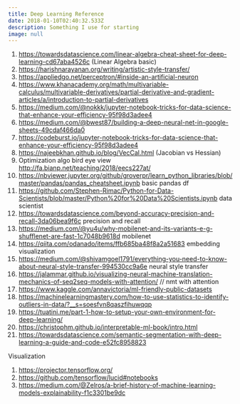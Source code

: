 ```yaml
---
title: Deep Learning Reference
date: 2018-01-10T02:40:32.533Z
description: Something I use for starting
image: null
---
```

 1. https://towardsdatascience.com/linear-algebra-cheat-sheet-for-deep-learning-cd67aba4526c (Linear Algebra basic)
 2. https://harishnarayanan.org/writing/artistic-style-transfer/
 3. https://appliedgo.net/perceptron/#inside-an-artificial-neuron
 4. https://www.khanacademy.org/math/multivariable-calculus/multivariable-derivatives/partial-derivative-and-gradient-articles/a/introduction-to-partial-derivatives
 5. https://medium.com/@nokkk/jupyter-notebook-tricks-for-data-science-that-enhance-your-efficiency-95f98d3adee4
 6. https://medium.com/@bwest87/building-a-deep-neural-net-in-google-sheets-49cdaf466da0
 7. https://codeburst.io/jupyter-notebook-tricks-for-data-science-that-enhance-your-efficiency-95f98d3adee4
 8. https://najeebkhan.github.io/blog/VecCal.html (Jacobian vs Hessian)
 9. Optimization algo bird eye view http://fa.bianp.net/teaching/2018/eecs227at/
10. https://nbviewer.jupyter.org/github/groverpr/learn_python_libraries/blob/master/pandas/pandas_cheatsheet.ipynb basic pandas df
11. https://github.com/Stephen-Rimac/Python-for-Data-Scientists/blob/master/Python%20for%20Data%20Scientists.ipynb data scientist
12. https://towardsdatascience.com/beyond-accuracy-precision-and-recall-3da06bea9f6c precision and recall
13. https://medium.com/@yu4u/why-mobilenet-and-its-variants-e-g-shufflenet-are-fast-1c7048b9618d mobilenet
14. https://qiita.com/odanado/items/ffb685ba48f8a2a51683 embedding visualization
15. https://medium.com/@shivamgoel1791/everything-you-need-to-know-about-neural-style-transfer-994530cc9a6e neural style transfer
16. https://jalammar.github.io/visualizing-neural-machine-translation-mechanics-of-seq2seq-models-with-attention/ // nmt with attention
17. https://www.kaggle.com/annavictoria/ml-friendly-public-datasets
18. https://machinelearningmastery.com/how-to-use-statistics-to-identify-outliers-in-data/?__s=soesfvn8qaszfihuwqqp
19. https://tuatini.me/part-1-how-to-setup-your-own-environment-for-deep-learning/
20. https://christophm.github.io/interpretable-ml-book/intro.html
21. https://towardsdatascience.com/semantic-segmentation-with-deep-learning-a-guide-and-code-e52fc8958823

Visualization

1. https://projector.tensorflow.org/
2. https://github.com/tensorflow/lucid#notebooks
3. https://medium.com/@Zelros/a-brief-history-of-machine-learning-models-explainability-f1c3301be9dc
